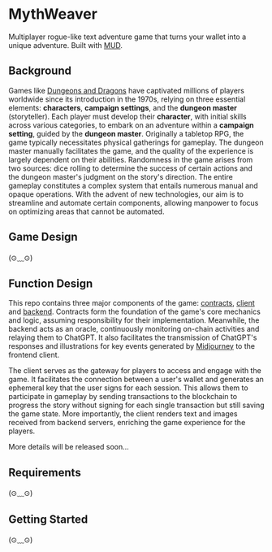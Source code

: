 # MythWeaver
Multiplayer rogue-like text adventure game that turns your wallet into a unique adventure. Built with [MUD](https://github.com/latticexyz/mud).

## Background
Games like [Dungeons and Dragons](https://dnd.wizards.com/) have captivated millions of players worldwide since its introduction in the 1970s, relying on three essential elements: **characters**, **campaign settings**, and the **dungeon master** (storyteller). Each player must develop their **character**, with initial skills across various categories, to embark on an adventure within a **campaign setting**, guided by the **dungeon master**. Originally a tabletop RPG, the game typically necessitates physical gatherings for gameplay. The dungeon master manually facilitates the game, and the quality of the experience is largely dependent on their abilities. Randomness in the game arises from two sources: dice rolling to determine the success of certain actions and the dungeon master's judgment on the story's direction. The entire gameplay constitutes a complex system that entails numerous manual and opaque operations. With the advent of new technologies, our aim is to streamline and automate certain components, allowing manpower to focus on optimizing areas that cannot be automated.

## Game Design
(⊙﹏⊙)

## Function Design
This repo contains three major components of the game: [contracts](https://github.com/ProjectPhoenixZuzalu/project_phoenix/tree/main/packages/contracts), [client](https://github.com/ProjectPhoenixZuzalu/project_phoenix/tree/main/packages/client) and [backend](https://github.com/ProjectPhoenixZuzalu/project_phoenix/tree/main/packages/backend). Contracts form the foundation of the game's core mechanics and logic, assuming responsibility for their implementation. Meanwhile, the backend acts as an oracle, continuously monitoring on-chain activities and relaying them to ChatGPT. 
It also facilitates the transmission of ChatGPT's responses and illustrations for key events generated by [Midjourney](https://www.midjourney.com/) to the frontend client.

The client serves as the gateway for players to access and engage with the game. It facilitates the connection between a user's wallet and generates an ephemeral key that the user signs for each session. This allows them to participate in gameplay by sending transactions to the blockchain to progress the story without signing for each single transaction but still saving the game state. More importantly, the client renders text and images received from backend servers, enriching the game experience for the players.

More details will be released soon...

## Requirements
(⊙﹏⊙)

## Getting Started
(⊙﹏⊙)
